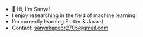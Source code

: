 - 👋 Hi, I'm Sanya!
- I enjoy researching in the field of machine learning!
- I’m currently learning Flutter & Java :)
- Contact: sanyakapoor2705@gmail.com

<!---
sanyakapoor27/sanyakapoor27 is a ✨ special ✨ repository because its `README.md` (this file) appears on your GitHub profile.
You can click the Preview link to take a look at your changes.
--->

